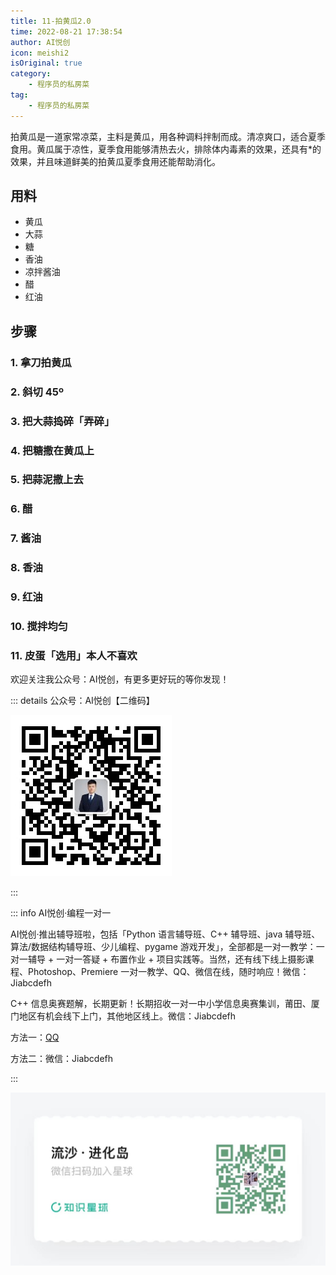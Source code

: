 ```yaml
---
title: 11-拍黄瓜2.0
time: 2022-08-21 17:38:54
author: AI悦创
icon: meishi2
isOriginal: true
category: 
    - 程序员的私房菜
tag:
    - 程序员的私房菜
---
```


拍黄瓜是一道家常凉菜，主料是黄瓜，用各种调料拌制而成。清凉爽口，适合夏季食用。黄瓜属于凉性，夏季食用能够清热去火，排除体内毒素的效果，还具有*的效果，并且味道鲜美的拍黄瓜夏季食用还能帮助消化。

## 用料

- 黄瓜
- 大蒜
- 糖
- 香油
- 凉拌酱油
- 醋
- 红油

## 步骤

### 1. 拿刀拍黄瓜

### 2. 斜切 45º 

### 3. 把大蒜捣碎「弄碎」

### 4. 把糖撒在黄瓜上

### 5. 把蒜泥撒上去

### 6. 醋

### 7. 酱油

### 8. 香油

### 9. 红油

### 10. 搅拌均匀

### 11. 皮蛋「选用」本人不喜欢

欢迎关注我公众号：AI悦创，有更多更好玩的等你发现！

::: details 公众号：AI悦创【二维码】

![](/gzh.jpg)

:::

::: info AI悦创·编程一对一

AI悦创·推出辅导班啦，包括「Python 语言辅导班、C++ 辅导班、java 辅导班、算法/数据结构辅导班、少儿编程、pygame 游戏开发」，全部都是一对一教学：一对一辅导 + 一对一答疑 + 布置作业 + 项目实践等。当然，还有线下线上摄影课程、Photoshop、Premiere 一对一教学、QQ、微信在线，随时响应！微信：Jiabcdefh

C++ 信息奥赛题解，长期更新！长期招收一对一中小学信息奥赛集训，莆田、厦门地区有机会线下上门，其他地区线上。微信：Jiabcdefh

方法一：[QQ](http://wpa.qq.com/msgrd?v=3&uin=1432803776&site=qq&menu=yes)

方法二：微信：Jiabcdefh

:::

![](/zsxq.jpg)





